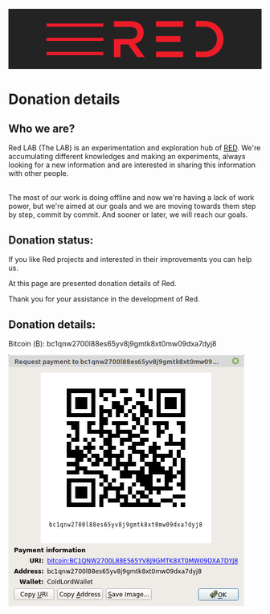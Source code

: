 ![plot](./Red_logo.png)

# Donation details

## Who we are?

Red LAB (The LAB) is an experimentation and exploration hub of [RED](https://github.com/Red-company). We're accumulating different knowledges and making an experiments, always looking for a new information and are interested in sharing this information with other people. <br/><br/>

The most of our work is doing offline and now we're having a lack of work power, but we're aimed at our goals and we are moving towards them step by step, commit by commit. And sooner or later, we will reach our goals.

## Donation status:

If you like Red projects and interested in their improvements you can help us.

At this page are presented donation details of Red.

Thank you for your assistance in the development of Red.

## Donation details:

Bitcoin (₿): bc1qnw2700l88es65yv8j9gmtk8xt0mw09dxa7dyj8

![plot](./Bitcoin.png)
